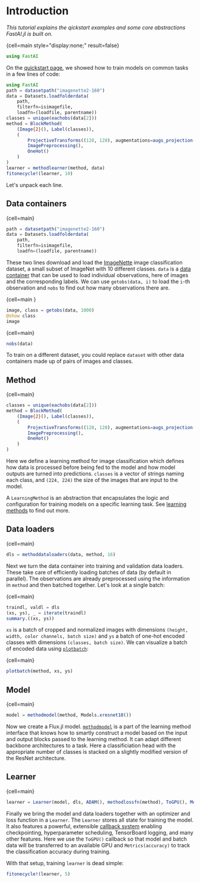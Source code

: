 # Introduction

*This tutorial explains the qickstart examples and some core abstractions FastAI.jl is built on.*

{cell=main style="display:none;" result=false}
```julia
using FastAI
```

On the [quickstart page](../notebooks/quickstart.ipynb), we showed how to train models on common tasks in a few lines of code:

```julia
using FastAI
path = datasetpath("imagenette2-160")
data = Datasets.loadfolderdata(
    path,
    filterfn=isimagefile,
    loadfn=(loadfile, parentname))
classes = unique(eachobs(data[2]))
method = BlockMethod(
    (Image{2}(), Label(classes)),
    (
        ProjectiveTransforms((128, 128), augmentations=augs_projection()),
        ImagePreprocessing(),
        OneHot()
    )
)
learner = methodlearner(method, data)
fitonecycle!(learner, 10)
```

Let's unpack each line.

## Data containers

{cell=main}
```julia
path = datasetpath("imagenette2-160")
data = Datasets.loadfolderdata(
    path,
    filterfn=isimagefile,
    loadfn=(loadfile, parentname))
```

These two lines download and load the [ImageNette](https://github.com/fastai/imagenette) image classification dataset, a small subset of ImageNet with 10 different classes. `data` is a [data container](data_containers.md) that can be used to load individual observations, here of images and the corresponding labels. We can use `getobs(data, i)` to load the `i`-th observation and `nobs` to find out how many observations there are.

{cell=main }
```julia
image, class = getobs(data, 1000)
@show class
image
```

{cell=main}
```julia
nobs(data)
```

To train on a different dataset, you could replace `dataset` with other data containers made up of pairs of images and classes.

## Method

{cell=main}
```julia
classes = unique(eachobs(data[2]))
method = BlockMethod(
    (Image{2}(), Label(classes)),
    (
        ProjectiveTransforms((128, 128), augmentations=augs_projection()),
        ImagePreprocessing(),
        OneHot()
    )
)
```

Here we define a learning method for image classification which defines how data is processed before being fed to the model and how model outputs are turned into predictions. `classes` is a vector of strings naming each class, and `(224, 224)` the size of the images that are input to the model.

A `LearningMethod` is an abstraction that encapsulates the logic and configuration for training models on a specific learning task. See [learning methods](learning_methods.md) to find out more.

## Data loaders

{cell=main}
```julia
dls = methoddataloaders(data, method, 16)
```

Next we turn the data container into training and validation data loaders. These take care of efficiently loading batches of data (by default in parallel). The observations are already preprocessed using the information in `method` and then batched together. Let's look at a single batch:

{cell=main}
```julia
traindl, valdl = dls
(xs, ys), _ = iterate(traindl)
summary.((xs, ys))
```

`xs` is a batch of cropped and normalized images with dimensions `(height, width, color channels, batch size)` and `ys` a batch of one-hot encoded classes with dimensions `(classes, batch size)`.
We can visualize a batch of encoded data using [`plotbatch`](#):

{cell=main}
```julia
plotbatch(method, xs, ys)
```

## Model

{cell=main}
```julia
model = methodmodel(method, Models.xresnet18())
```

Now we create a Flux.jl model. [`methodmodel`](#) is a part of the learning method interface that knows how to smartly construct a model based on the input and output blocks passed to the learning method. It can adapt different backbone architectures to a task. Here a classificiation head with the appropriate number of classes is stacked on a slightly modified version of the ResNet architecture.

## Learner

{cell=main}
```julia
learner = Learner(model, dls, ADAM(), methodlossfn(method), ToGPU(), Metrics(accuracy))
```

Finally we bring the model and data loaders together with an optimizer and loss function in a `Learner`. The `Learner` stores all state for training the model. It also features a powerful, extensible [callback system](https://lorenzoh.github.io/FluxTraining.jl/dev/docs/callbacks/reference.html) enabling checkpointing, hyperparameter scheduling, TensorBoard logging, and many other features. Here we use the `ToGPU()` callback so that model and batch data will be transferred to an available GPU and `Metrics(accuracy)` to track the classification accuracy during training.

With that setup, training `learner` is dead simple:

```julia
fitonecycle!(learner, 5)
```



